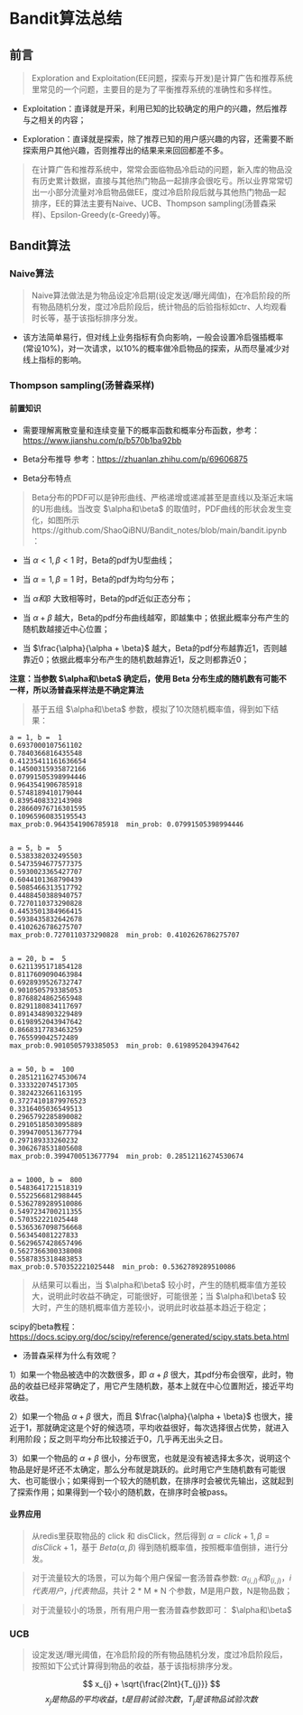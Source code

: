 # Bandit算法总结

## 前言
> Exploration and Exploitation(EE问题，探索与开发)是计算广告和推荐系统里常见的一个问题，主要目的是为了平衡推荐系统的准确性和多样性。

- Exploitation：直译就是开采，利用已知的比较确定的用户的兴趣，然后推荐与之相关的内容；

- Exploration：直译就是探索，除了推荐已知的用户感兴趣的内容，还需要不断探索用户其他兴趣，否则推荐出的结果来来回回都差不多。

> 在计算广告和推荐系统中，常常会面临物品冷启动的问题，新入库的物品没有历史累计数据，直接与其他热门物品一起排序会很吃亏。所以业界常常切出一小部分流量对冷启物品做EE，度过冷启阶段后就与其他热门物品一起排序，EE的算法主要有Naive、UCB、Thompson sampling(汤普森采样)、Epsilon-Greedy(ε-Greedy)等。

## Bandit算法

### Naive算法

> Naive算法做法是为物品设定冷启期(设定发送/曝光阈值)，在冷启阶段的所有物品随机分发，度过冷启阶段后，统计物品的后验指标如ctr、人均观看时长等，基于该指标排序分发。

- 该方法简单易行，但对线上业务指标有负向影响，一般会设置冷启强插概率(常设10%)，对一次请求，以10%的概率做冷启物品的探索，从而尽量减少对线上指标的影响。

### Thompson sampling(汤普森采样)

#### 前置知识
- 需要理解离散变量和连续变量下的概率函数和概率分布函数，参考：https://www.jianshu.com/p/b570b1ba92bb

- Beta分布推导
参考：https://zhuanlan.zhihu.com/p/69606875

- Beta分布特点
> Beta分布的PDF可以是钟形曲线、严格递增或递减甚至是直线以及渐近末端的U形曲线。当改变 $\alpha和\beta$ 的取值时，PDF曲线的形状会发生变化，如图所示https://github.com/ShaoQiBNU/Bandit_notes/blob/main/bandit.ipynb：

- 当 $\alpha <1, \beta < 1$ 时，Beta的pdf为U型曲线；

- 当 $\alpha =1, \beta = 1$ 时，Beta的pdf为均匀分布；

- 当 $\alpha 和 \beta$ 大致相等时，Beta的pdf近似正态分布；

- 当 $\alpha + \beta$ 越大，Beta的pdf分布曲线越窄，即越集中；依据此概率分布产生的随机数越接近中心位置；

- 当 $\frac{\alpha}{\alpha + \beta}$ 越大，Beta的pdf分布越靠近1，否则越靠近0；依据此概率分布产生的随机数越靠近1，反之则都靠近0；

**注意：当参数 $\alpha和\beta$ 确定后，使用 Beta 分布生成的随机数有可能不一样，所以汤普森采样法是不确定算法**
> 基于五组 $\alpha和\beta$ 参数，模拟了10次随机概率值，得到如下结果：
```shell
a = 1, b =  1
0.6937000107561102
0.7840366816435548
0.41235411161636654
0.14500315935872166
0.07991505398994446
0.9643541906785918
0.5748189410179044
0.8395408332143908
0.28660976716301595
0.10965960835195543
max_prob:0.9643541906785918  min_prob: 0.07991505398994446


a = 5, b =  5
0.5383382032495503
0.5473594677577375
0.5930023365427707
0.6044101368790439
0.5085466313517792
0.4488450388940757
0.7270110373290828
0.4453501384966415
0.5938435832642678
0.4102626786275707
max_prob:0.7270110373290828  min_prob: 0.4102626786275707


a = 20, b =  5
0.6211395171854128
0.8117609090463984
0.6928939526732747
0.9010505793385053
0.8768824862565948
0.8291180834117697
0.8914348903229489
0.6198952043947642
0.8668317783463259
0.765599042572489
max_prob:0.9010505793385053  min_prob: 0.6198952043947642


a = 50, b =  100
0.28512116274530674
0.333322074517305
0.3824232661163195
0.37274101879976523
0.3316405036549513
0.2965792285890082
0.2910518503095889
0.3994700513677794
0.297189333260232
0.3062678531805608
max_prob:0.3994700513677794  min_prob: 0.28512116274530674


a = 1000, b =  800
0.5483641721518319
0.5522566812988445
0.5362789289510086
0.5497234700211355
0.570352221025448
0.5365367098756668
0.563454081227833
0.5629657428657496
0.5627366300338008
0.5587835318483853
max_prob:0.570352221025448  min_prob: 0.5362789289510086
```

> 从结果可以看出，当 $\alpha和\beta$ 较小时，产生的随机概率值方差较大，说明此时收益不确定，可能很好，可能很差；当 $\alpha和\beta$ 较大时，产生的随机概率值方差较小，说明此时收益基本趋近于稳定；

scipy的beta教程：https://docs.scipy.org/doc/scipy/reference/generated/scipy.stats.beta.html

- 汤普森采样为什么有效呢？

1）如果一个物品被选中的次数很多，即 $\alpha+\beta$ 很大，其pdf分布会很窄，此时，物品的收益已经非常确定了，用它产生随机数，基本上就在中心位置附近，接近平均收益。

2）如果一个物品 $\alpha+\beta$ 很大，而且 $\frac{\alpha}{\alpha + \beta}$ 也很大，接近于1，那就确定这是个好的候选项，平均收益很好，每次选择很占优势，就进入利用阶段；反之则平均分布比较接近于0，几乎再无出头之日。

3）如果一个物品的 $\alpha + \beta$ 很小，分布很宽，也就是没有被选择太多次，说明这个物品是好是坏还不太确定，那么分布就是跳跃的。此时用它产生随机数有可能很大、也可能很小；如果得到一个较大的随机数，在排序时会被优先输出，这就起到了探索作用；如果得到一个较小的随机数，在排序时会被pass。

#### 业界应用

> 从redis里获取物品的 click 和 disClick，然后得到 $\alpha = click + 1, \beta = disClick + 1$，基于 $Beta(\alpha, \beta)$ 得到随机概率值，按照概率值倒排，进行分发。

> 对于流量较大的场景，可以为每个用户保留一套汤普森参数: $\alpha_(i,j) 和 \beta_(i,j)，i代表用户，j代表物品$，共计 2 * M * N 个参数，M是用户数，N是物品数；

> 对于流量较小的场景，所有用户用一套汤普森参数即可： $\alpha和\beta$ 

### UCB
> 设定发送/曝光阈值，在冷启阶段的所有物品随机分发，度过冷启阶段后，按照如下公式计算得到物品的收益，基于该指标排序分发。

$$ x_{j} + \sqrt{\frac{2lnt}{T_{j}}} $$
$$ x_{j}是物品的平均收益，t是目前试验次数，T_{j}是该物品试验次数 $$











